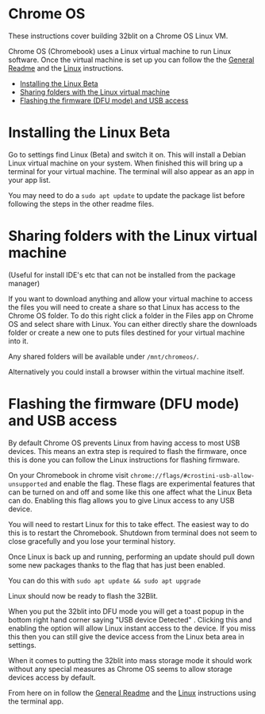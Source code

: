 # Chrome OS <!-- omit in toc -->

These instructions cover building 32blit on a Chrome OS Linux VM.

Chrome OS (Chromebook) uses a Linux virtual machine to run Linux software. Once the virtual machine is set up you can follow the the [General Readme](../README.md) and the [Linux](Linux.md) instructions.

- [Installing the Linux Beta](#installing-the-linux-beta)
- [Sharing folders with the Linux virtual machine](#sharing-folders-with-the-linux-virtual-machine)
- [Flashing the firmware (DFU mode) and USB access](#flashing-the-firmware-dfu-mode-and-usb-access)

# Installing the Linux Beta

Go to settings find Linux (Beta) and switch it on. This will install a Debian Linux virtual machine on your system.
When finished this will bring up a terminal for your virtual machine. The terminal will also appear as an app in your app list.

You may need to do a `sudo apt update` to update the package list before following the steps in the other readme files.

# Sharing folders with the Linux virtual machine

(Useful for install IDE's etc that can not be installed from the package manager)

If you want to download anything and allow your virtual machine to access the files you will need to create a share so that 
Linux has access to the Chrome OS folder. To do this right click a folder in the Files app on Chrome OS and select share with Linux.
You can either directly share the downloads folder or create a new one to puts files destined for your virtual machine into it.

Any shared folders will be available under `/mnt/chromeos/`.

Alternatively you could install a browser within the virtual machine itself.

# Flashing the firmware (DFU mode) and USB access 

By default Chrome OS prevents Linux from having access to most USB devices.
This means an extra step is required to flash the firmware, once this is done you can follow the Linux instructions for flashing firmware.

On your Chromebook in chrome visit `chrome://flags/#crostini-usb-allow-unsupported` and enable the flag. These flags are experimental features that can be turned on and off and some like this one affect what the Linux Beta can do. Enabling this flag allows you to give Linux access to any USB device.

You will need to restart Linux for this to take effect. The easiest way to do this is to restart the Chromebook. 
Shutdown from terminal does not seem to close gracefully and you lose your terminal history.

Once Linux is back up and running, performing an update should pull down some new packages thanks to the flag that has just been enabled. 

You can do this with `sudo apt update && sudo apt upgrade`

Linux should now be ready to flash the 32Blit.

When you put the 32blit into DFU mode you will get a toast popup in the bottom right hand corner saying "USB device Detected" . Clicking this and enabling the option will allow Linux instant access to the device. If you miss this then you can still give the device access from the Linux beta area in settings.

When it comes to putting the 32blit into mass storage mode it should work without any special measures as Chrome OS seems to allow storage devices access by default.

From here on in follow the [General Readme](../README.md) and the [Linux](Linux.md) instructions using the terminal app.
